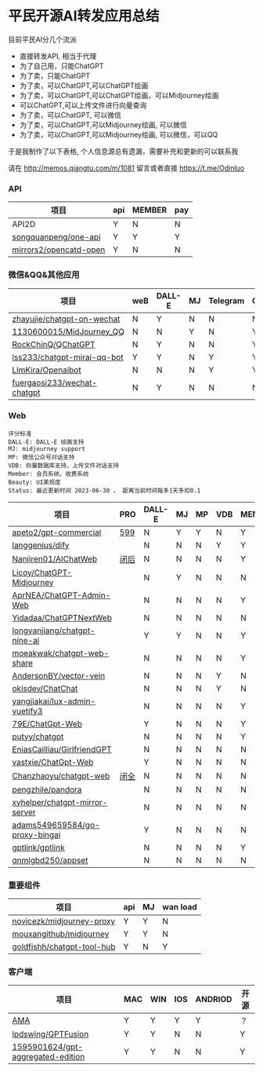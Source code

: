 # 平民开源AI转发应用总结 


目前平民AI分几个流派

- 直接转发API, 相当于代理
- 为了自己用，只能ChatGPT
- 为了卖，只能ChatGPT
- 为了卖，可以ChatGPT,可以ChatGPT绘画
- 为了卖，可以ChatGPT,可以ChatGPT绘画，可以Midjourney绘画
- 可以ChatGPT,可以上传文件进行向量查询
- 为了卖，可以ChatGPT, 可以微信
- 为了卖，可以ChatGPT,可以Midjourney绘画, 可以微信
- 为了卖，可以ChatGPT,可以Midjourney绘画, 可以微信，可以QQ

于是我制作了以下表格, 个人信息源总有遗漏，需要补充和更新的可以联系我

请在 http://memos.qiangtu.com/m/1081 留言或者直接 https://t.me/Odinluo 

### API  

| 项目                                                       | api  | MEMBER | pay  |
| ---------------------------------------------------------- | ---- | ------ | ---- |
| API2D                                                      | Y    | N      | N    |
| [songquanpeng/one-api](https://github.com/songquanpeng/one-api)               | Y    | Y      | Y    |
| [mirrors2/opencatd-open](https://github.com/mirrors2/opencatd-open) | Y    | N      | N    |

### 微信&QQ&其他应用

| 项目                                                         | weB  | DALL-E | MJ   | Telegram | QQ   | wechat | VDB  |
| ------------------------------------------------------------ | ---- | ------ | ---- | -------- | ---- | ------ | ---- |
| [zhayujie/chatgpt-on-wechat](https://github.com/zhayujie/chatgpt-on-wechat) | N    | Y      | N    | N        | N    | Y      | Y    |
| [1130600015/MidJourney_QQ](https://github.com/1130600015/MidJourney_QQ) | N    | N      | Y    | N        | Y    | N      | N    |
| [RockChinQ/QChatGPT](https://github.com/RockChinQ/QChatGPT)  | N    | Y      | N    | N        | Y    | N      | N    |
| [lss233/chatgpt-mirai-qq-bot](https://github.com/lss233/chatgpt-mirai-qq-bot) | Y    | Y      | N    | Y        | Y    | Y      | N    |
| [LlmKira/Openaibot](https://github.com/LlmKira/Openaibot)    | N    | N      | N    | Y        | Y    | N      | N    |
| [fuergaosi233/wechat-chatgpt](https://github.com/fuergaosi233/wechat-chatgpt) | N    | Y      | N    | N        | N    | Y      | N    |

### Web 

``` 
评分标准
DALL-E: DALL-E 绘画支持
MJ: midjourney support
MP: 微信公众号对话支持
VDB: 向量数据库支持，上传文件对话支持
Member: 会员系统，收费系统
Beauty: UI美观度
Status: 最近更新时间 2023-06-30 ， 距离当前时间每多1天多扣0.1
```

| 项目                                                         | PRO                                                          | DALL-E | MJ   | MP   | VDB  | MEMBER | BEAUTY | STATUS | SCORE |
| ------------------------------------------------------------ | ------------------------------------------------------------ | ------ | ---- | ---- | ---- | ------ | ------ | ------ | ----- |
| [apeto2/gpt-commercial](https://github.com/apeto2/gpt-commercial) | [599](https://card.apeto.cn/)                                | N      | Y    | Y    | N    | Y      | 3      | 0      | 6     |
| [langgenius/dify](https://github.com/langgenius/dify)        |                                                              | N      | N    | N    | Y    | Y      | 4      | 0      | 6     |
| [Nanjiren01/AIChatWeb](https://github.com/Nanjiren01/AIChatWeb) | [闭后](https://github.com/Nanjiren01/AIChatWeb/tree/pro-0.3.2) | N      | N    | N    | N    | Y      | 5      | -0.2   | 5.8   |
| [Licoy/ChatGPT-Midjourney](https://github.com/Licoy/ChatGPT-Midjourney) |                                                              | N      | Y    | N    | N    | N      | 5      | -0.3   | 5.7   |
| [AprNEA/ChatGPT-Admin-Web](https://github.com/AprilNEA/ChatGPT-Admin-Web) |                                                              | N      | N    | N    | N    | Y      | 5      | -0.9   | 5.1   |
| [Yidadaa/ChatGPTNextWeb](https://github.com/Yidadaa/ChatGPT-Next-Web) |                                                              | N      | N    | N    | N    | N      | 5      | 0      | 5     |
| [longyanjiang/chatgpt-nine-ai](https://github.com/longyanjiang/chatgpt-nine-ai) |                                                              | Y      | Y    | N    | N    | Y      | 3      | -1.5   | 4.5   |
| [moeakwak/chatgpt-web-share](https://github.com/moeakwak/chatgpt-web-share) |                                                              | N      | N    | N    | N    | Y      | 4      | -0.9   | 4.1   |
| [AndersonBY/vector-vein](https://github.com/AndersonBY/vector-vein) |                                                              | N      | N    | N    | Y    | N      | 3      | -0.3   | 3.7   |
| [okisdev/ChatChat](okisdev/ChatChat)                         |                                                              | N      | N    | N    | Y    | N      | 3      | -0.3   | 3.7   |
| [yangjiakai/lux-admin-vuetify3](https://github.com/yangjiakai/lux-admin-vuetify3) |                                                              | N      | N    | N    | N    | Y      | 4      | -2.4   | 3.6   |
| [79E/ChatGpt-Web](https://github.com/79E/ChatGpt-Web)        |                                                              | Y      | N    | N    | N    | Y      | 2      | -0.4   | 3.6   |
| [putyy/chatgpt](https://github.com/putyy/chatgpt)            |                                                              | N      | N    | N    | N    | Y      | 3      | -0.5   | 3.5   |
| [EniasCailliau/GirlfriendGPT](https://github.com/EniasCailliau/GirlfriendGPT) |                                                              | N      | N    | N    | N    | N      | 4      | -0.7   | 3.3   |
| [vastxie/ChatGpt-Web](https://github.com/vastxie/ChatGpt-Web) |                                                              | Y      | N    | N    | N    | N      | 3      | -1     | 3     |
| [Chanzhaoyu/chatgpt-web](https://github.com/Chanzhaoyu/chatgpt-web) | [闭全](https://github.com/Chanzhaoyu/chatgpt-web-plus)       | N      | N    | N    | N    | N      | 3      | -0.4   | 2.6   |
| [pengzhile/pandora](https://github.com/pengzhile/pandora)    |                                                              | N      | N    | N    | N    | N      | 3      | -0.4   | 2.6   |
| [xyhelper/chatgpt-mirror-server](https://github.com/xyhelper/chatgpt-mirror-server) |                                                              | N      | N    | N    | N    | N      | 3      | -0.5   | 2.5   |
| [adams549659584/go-proxy-bingai](https://github.com/adams549659584/go-proxy-bingai) |                                                              | Y      | N    | N    | N    | N      | 4      | -2.8   | 2.2   |
| [gptlink/gptlink](https://github.com/gptlink/gptlink)        |                                                              | N      | N    | N    | N    | Y      | 2      | -1     | 2     |
| [qnmlgbd250/appset](https://github.com/qnmlgbd250/appset)    |                                                              | N      | N    | N    | N    | N      | 2      | 0      | 2     |


### 重要组件

| 项目                                                         | api  | MJ   | wan load |
| ------------------------------------------------------------ | ---- | ---- | -------- |
| [novicezk/midjourney-proxy](https://github.com/novicezk/midjourney-proxy) | Y    | Y    | N        |
| [mouxangithub/midjourney](mouxangithub/midjourney)           | Y    | Y    | N        |
| [goldfishh/chatgpt-tool-hub](goldfishh/chatgpt-tool-hub)     | Y    | N    | Y        |

### 客户端

| 项目                                                         | MAC  | WIN  | IOS  | ANDRIOD | 开源 |
| ------------------------------------------------------------ | ---- | ---- | ---- | ------- | ---- |
| [AMA](https://bytemyth.com/zh-CN)                            | Y    | Y    | Y    | Y       | ？   |
| [lpdswing/GPTFusion](lpdswing/GPTFusion)                     | Y    | Y    | N    | N       | Y    |
| [1595901624/gpt-aggregated-edition](1595901624/gpt-aggregated-edition) | Y    | Y    | N    | N       | Y    |

